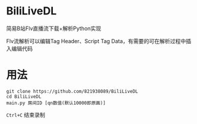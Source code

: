 # BiliLiveDL
简易B站Flv直播流下载+解析Python实现

Flv流解析可以编辑Tag Header、Script Tag Data，有需要的可在解析过程中插入编辑代码

# 用法

```shell
git clone https://github.com/821938089/BiliLiveDL
cd BiliLiveDL
main.py 房间ID [qn数值(默认10000即原画)]
```

 `Ctrl+C` 结束录制